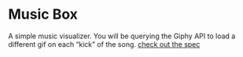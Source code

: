 #  Music Box
A simple music visualizer. You will be querying the Giphy API to load a different gif on each “kick” of the song.
[check out the spec](http://cs193x.stanford.edu/homework/4-musicbox)
